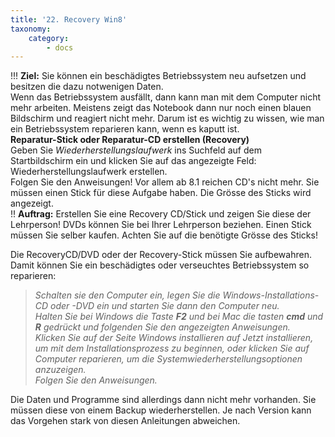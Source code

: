 ```yaml
---
title: '22. Recovery Win8'
taxonomy:
    category:
        - docs
---
```


!!! **Ziel:** Sie können ein beschädigtes Betriebssystem neu aufsetzen und besitzen die dazu notwenigen Daten.<br>
Wenn das Betriebssystem ausfällt, dann kann man mit dem Computer nicht mehr arbeiten. Meistens zeigt das Notebook dann nur noch einen blauen Bildschirm und reagiert nicht mehr. Darum ist es wichtig zu wissen, wie man ein Betriebssystem reparieren kann, wenn es kaputt ist.<br>
**Reparatur-Stick oder Reparatur-CD erstellen (Recovery)**<br>
Geben Sie *Wiederherstellungslaufwerk* ins Suchfeld auf dem Startbildschirm ein und klicken Sie auf das angezeigte Feld: Wiederherstellungslaufwerk erstellen.<br>
Folgen Sie den Anweisungen! Vor allem ab 8.1 reichen CD's nicht mehr. Sie müssen einen Stick für diese Aufgabe haben. Die Grösse des Sticks wird angezeigt.<br>
!! **Auftrag:** Erstellen Sie eine Recovery CD/Stick und zeigen Sie diese der Lehrperson! DVDs können Sie bei Ihrer Lehrperson beziehen. Einen Stick müssen Sie selber kaufen. Achten Sie auf die benötigte Grösse des Sticks!

Die RecoveryCD/DVD oder der Recovery-Stick müssen Sie aufbewahren. Damit können Sie ein beschädigtes oder verseuchtes Betriebssystem so reparieren:<br>
>*Schalten sie den Computer ein, legen Sie die Windows-Installations-CD oder -DVD ein und starten Sie dann den Computer neu.<br>
Halten Sie bei Windows die Taste **F2** und bei Mac die tasten **cmd** und **R** gedrückt und folgenden Sie den angezeigten Anweisungen.<br>
Klicken Sie auf der Seite *Windows installieren* auf *Jetzt installieren*, um mit dem Installationsprozess zu beginnen, oder klicken Sie auf Computer reparieren, um die Systemwiederherstellungsoptionen anzuzeigen.<br>
Folgen Sie den Anweisungen.*<br>

Die Daten und Programme sind allerdings dann nicht mehr vorhanden. Sie müssen diese von einem Backup wiederherstellen. Je nach Version kann das Vorgehen stark von diesen Anleitungen abweichen.<br>




